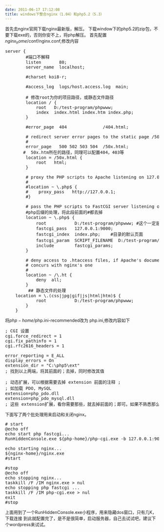 ```yaml
---
date: 2011-06-17 17:12:08
title: windows下整合nginx（1.04）和php5.2（5.3）
---
```



首先去nginx官网下载nginx最新版，解压。
下载window下的php5.2的zip包，不要下载exe的，否则你安不上，将php解压。
首先配置$nginx_home$/conf/nginx.conf,修改内容
<pre class="prettyprint lang-js linenums">
server {
        #端口不解释
        listen       80;
        server_name  localhost;

        #charset koi8-r;

        #access_log  logs/host.access.log  main;

        # 修改root为你的项目路径，或静态文件路径
        location / {
            root   D:/test-program/phpwww;
            index  index.html index.htm index.php;
        }

        #error_page  404              /404.html;

        # redirect server error pages to the static page /50x.html
        #
        error_page   500 502 503 504  /50x.html;
       #  50x.htm所在的路径，同理可以配置404，403等
        location = /50x.html {
            root   html;
        }

        # proxy the PHP scripts to Apache listening on 127.0.0.1:80
        #
        #location ~ \.php$ {
        #    proxy_pass   http://127.0.0.1;
        #}

        # pass the PHP scripts to FastCGI server listening on 127.0.0.1:9000
        #php后缀的处理，将此段前面的#都去掉
        location ~ \.php$ {
            root           D:/test-program/phpwww; #这个一定是项目路径
            fastcgi_pass   127.0.0.1:9000;
            fastcgi_index  index.php;    #目录的默认页面
            fastcgi_param  SCRIPT_FILENAME  D:/test-program/phpwww$fastcgi_script_name;## 将此也改为项目路径
            include        fastcgi_params;
        }

        # deny access to .htaccess files, if Apache's document root
        # concurs with nginx's one
        #
        location ~ /\.ht {
            deny  all;
        }
         ## 静态文件的处理
	location = \.(css|jpg|gif|js|html|htm)$ {
            root           D:/test-program/phpwww;
        }
    }</pre>
将$php-home$/php.ini-recommended改为 php.ini,修改内容如下
<pre class="prettyprint lang-js linenums">; CGI 设置
cgi.force_redirect = 1
cgi.fix_pathinfo = 1
cgi.rfc2616_headers = 1

error_reporting = E_ALL
display_errors = On
extension_dir = "C:\php5\ext"
; 找到以上两端，将其前面的；去掉，同时修改其值

; 动态扩展，可以根据需要去掉 extension 前面的注释 ;
; 如加载 PDO, MySQL
extension=php_pdo.dll
extension=php_pdo_mysql.dll
; 这些 extension扩展，看你需要那些，就去掉前面的；即可。如果不熟悉那么只要把除了mysql的其他数据库插件不使用外，其他所用的插件都放开。这样确保第一次容易使用，等以后熟悉了再精确修改</pre>
下面写了两个批处理用来启动和关闭nginx。
<pre class="prettyprint lang-js linenums"># start
@echo off
echo start php fastcgi...
RunHiddenConsole.exe ${php-home}/php-cgi.exe -b 127.0.0.1:9000 -c ${php-home}/php.ini

echo starting nginx...
${nginx-home}/nginx.exe
#start

#stop
@echo off
echo stopping nginx...
taskkill /F /IM nginx.exe &gt; nul
echo stopping php fastcgi ...
taskkill /F /IM php-cgi.exe &gt; nul
exit
#stop</pre>
上面用到了一个RunHiddenConsole.exe小程序，用来隐藏dos窗口，只有几K，下载连接
到此就配置完了，是不是很简单，启动服务器，自己去试试吧，建议下个wordpress来试试。